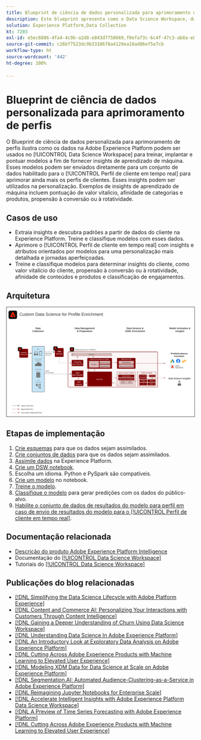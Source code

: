 ```yaml
---
title: Blueprint de ciência de dados personalizada para aprimoramento de perfis
description: Este blueprint apresenta como o Data Science Workspace, da Adobe Experience Platform, pode usar os dados contidos na Experience Platform para treinar, implantar e classificar modelos a fim de fornecer insights de aprendizado de máquina a partir dos dados.
solution: Experience Platform,Data Collection
kt: 7203
exl-id: e5ec6886-4fa4-4c9b-a2d8-e843d7758669,f0efaf3c-6c4f-47c3-ab8a-e8e146dd071c
source-git-commit: c26bf7523dc9b3310678a4129ea10ad06ef5e7cb
workflow-type: ht
source-wordcount: '442'
ht-degree: 100%

---
```


# Blueprint de ciência de dados personalizada para aprimoramento de perfis

O Blueprint de ciência de dados personalizada para aprimoramento de perfis ilustra como os dados na Adobe Experience Platform podem ser usados no [!UICONTROL Data Science Workspace] para treinar, implantar e pontuar modelos a fim de fornecer insights de aprendizado de máquina. Esses modelos podem ser enviados diretamente para um conjunto de dados habilitado para o [!UICONTROL Perfil de cliente em tempo real] para aprimorar ainda mais os perfis de clientes. Esses insights podem ser utilizados na personalização. Exemplos de insights de aprendizado de máquina incluem pontuação de valor vitalício, afinidade de categorias e produtos, propensão à conversão ou à rotatividade.

## Casos de uso

* Extraia insights e descubra padrões a partir de dados do cliente na Experience Platform. Treine e classifique modelos com esses dados.
* Aprimore o [!UICONTROL Perfil de cliente em tempo real] com insights e atributos orientados por modelos para uma personalização mais detalhada e jornadas aperfeiçoadas.
* Treine e classifique modelos para determinar insights do cliente, como valor vitalício do cliente, propensão à conversão ou à rotatividade, afinidade de conteúdos e produtos e classificação de engajamentos.

## Arquitetura

<img src="assets/data_science.svg" alt="Blueprint de arquitetura de referência para Ciência de dados personalizada para aprimoramento de perfis" style="border:1px solid #4a4a4a" />

## Etapas de implementação

1. [Crie esquemas](https://experienceleague.adobe.com/?recommended=ExperiencePlatform-D-1-2021.1.xdm) para que os dados sejam assimilados.
1. [Crie conjuntos de dados](https://experienceleague.adobe.com/docs/platform-learn/tutorials/data-ingestion/create-datasets-and-ingest-data.html?lang=pt-BR) para que os dados sejam assimilados.
1. [Assimile dados](https://experienceleague.adobe.com/?recommended=ExperiencePlatform-D-1-2020.1.dataingestion&amp;lang=pt-BR) na Experience Platform.
1. [Crie um DSW notebook](https://experienceleague.adobe.com/docs/platform-learn/tutorials/data-science-workspace/load-data-in-jupyterlab-notebooks.html?lang=pt-BR).
1. Escolha um idioma. Python e PySpark são compatíveis.
1. [Crie um modelo](https://experienceleague.adobe.com/docs/platform-learn/tutorials/data-science-workspace/recipe-builder-template.html?lang=pt-BR) no notebook.
1. [Treine o modelo](https://experienceleague.adobe.com/docs/platform-learn/tutorials/data-science-workspace/schedule-training-scoring.html?lang=pt-BR).
1. [Classifique o modelo](https://experienceleague.adobe.com/docs/platform-learn/tutorials/data-science-workspace/schedule-training-scoring.html?lang=pt-BR) para gerar predições com os dados do público-alvo.
1. [Habilite o conjunto de dados de resultados do modelo para perfil em caso de envio de resultados do modelo para o [!UICONTROL Perfil de cliente em tempo real]](https://experienceleague.adobe.com/docs/platform-learn/tutorials/data-science-workspace/dsw-profile-segmentation.html?lang=pt-BR).

## Documentação relacionada

* [Descrição do produto Adobe Experience Platform Intelligence](https://helpx.adobe.com/br/legal/product-descriptions/adobe-experience-platform-intelligence---product-description.html)
* Documentação do [[!UICONTROL Data Science Workspace]](https://experienceleague.adobe.com/docs/experience-platform/data-science-workspace/home.html?lang=pt-BR)
* Tutoriais do [[!UICONTROL Data Science Workspace]](https://experienceleague.adobe.com/docs/platform-learn/tutorials/data-science-workspace/understanding-data-science-workspace.html?lang=pt-BR)

## Publicações do blog relacionadas

* [[!DNL Simplifying the Data Science Lifecycle with Adobe Platform Experience]](https://medium.com/adobetech/simplifying-the-data-science-lifecycle-with-adobe-platform-experience-8ea4f056d82f)
* [[!DNL Content and Commerce AI: Personalizing Your Interactions with Customers Through Content Intelligence]](https://medium.com/adobetech/content-and-commerce-ai-personalizing-your-interactions-with-customers-through-content-intelligence-dc182601deab)
* [[!DNL Gaining a Deeper Understanding of Churn Using Data Science Workspace]](https://medium.com/adobetech/gaining-a-deeper-understanding-of-churn-using-data-science-workspace-18a2190e0cf3)
* [[!DNL Understanding Data Science In Adobe Experience Platform]](https://medium.com/adobetech/understanding-data-science-in-adobe-experience-platform-5bce5a17b42)
* [[!DNL An Introductory Look at Exploratory Data Analysis on Adobe Experience Platform]](https://medium.com/adobetech/an-introductory-look-at-exploratory-data-analysis-on-adobe-experience-platform-1bfce7501d9a)
* [[!DNL Cutting Across Adobe Experience Products with Machine Learning to Elevated User Experience]](https://medium.com/adobetech/cutting-across-adobe-experience-products-with-machine-learning-to-elevated-user-experience-7c85000510d1)
* [[!DNL Modeling XDM Data for Data Science at Scale on Adobe Experience Platform]](https://medium.com/adobetech/modeling-xdm-data-for-data-science-at-scale-on-adobe-experience-platform-222bb2a6dbf7)
* [[!DNL Segmentation.AI: Automated Audience-Clustering-as-a-Service in Adobe Experience Platform]](https://medium.com/adobetech/segmentation-ai-automated-audience-clustering-as-a-service-in-adobe-experience-platform-261f4099462c)
* [[!DNL Reimagining Jupyter Notebooks for Enterprise Scale]](https://medium.com/adobetech/reimagining-jupyter-notebooks-for-enterprise-scale-8bc6340d504a)
* [[!DNL Accelerate Intelligent Insights with Adobe Experience Platform Data Science Workspace]](https://medium.com/adobetech/accelerate-intelligent-insights-with-adobe-experience-platform-data-science-workspace-89538bacbbea)
* [[!DNL A Preview of Time Series Forecasting with Adobe Experience Platform]](https://medium.com/adobetech/preview-of-time-series-forecasting-with-adobe-experience-platform-38a2fc778e89)
* [[!DNL Cutting Across Adobe Experience Products with Machine Learning to Elevated User Experience]](https://medium.com/adobetech/cutting-across-adobe-experience-products-with-machine-learning-to-elevated-user-experience-7c85000510d1)
